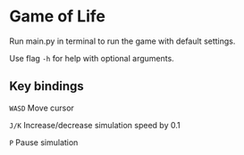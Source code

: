 # Game of Life
Run main.py in terminal to run the game with default settings.

Use flag `-h` for help with optional arguments.

## Key bindings
`WASD` Move cursor

`J/K` Increase/decrease simulation speed by 0.1

`P` Pause simulation

